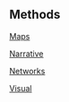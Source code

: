 ## Methods 

[Maps](./mapping)

[Narrative](./narrative)

[Networks](./networks)

[Visual](./images)
